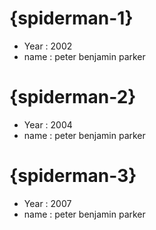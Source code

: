 # {spiderman-1}

- Year : 2002
- name : peter benjamin parker

# {spiderman-2}

- Year : 2004
- name : peter benjamin parker

# {spiderman-3}

- Year : 2007
- name : peter benjamin parker
